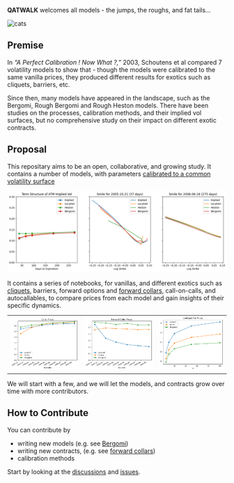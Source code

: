 
**QATWALK** welcomes all models - the jumps, the roughs, and fat tails...

![cats](images/three_cats.png)

## Premise
In *“A Perfect Calibration ! Now What ?,”* 2003, Schoutens et al compared 7 volatility models to show that -
though the models were calibrated to the same vanilla prices, they produced different results for exotics such as cliquets, barriers, etc.

Since then, many models have appeared in the landscape, such as the Bergomi, Rough Bergomi and Rough Heston models. There have been studies on the processes, calibration methods, and their implied vol surfaces, but no comprehensive study on their impact on different exotic contracts.

## Proposal
This repositary aims to be an open, collaborative, and growing study. It contains a number of models, with parameters [calibrated to a common volatility surface](01a_VanillaSurface.ipynb)

![vanilla](images/vanilla.png)


It contains a series of notebooks, for vanillas, and different exotics such as [cliquets](02_Cliquet.ipynb), barriers, forward options and [forward collars](03b_FwdCollars.ipynb), call-on-calls, and autocallables, to compare prices from each model and gain insights of their specific dynamics.


<table><tr>
<td> <img src="images/collar.png" alt="collar"/> </td>
<td> <img src="images/fwd collar.png" alt="forward collar"/> </td>
<td> <img src="images/lookback_put.png" alt="lookback"/> </td>
</tr></table>


We will start with a few, and we will let the models, and contracts grow over time with more contributors.

## How to Contribute
You can contribute by

- writing new models (e.g. see [Bergomi](src/model/rbergomi.py))
- writing new contracts, (e.g. see [forward collars](03b_FwdCollars.ipynbipynb))
- calibration methods

Start by looking at the [discussions](https://github.com/qatwalk/eq/discussions) and [issues](https://github.com/qatwalk/eq/issues).
